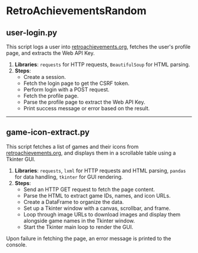# RetroAchievementsRandom

## user-login.py

This script logs a user into [retroachievements.org](https://retroachievements.org/), fetches the user's profile page, and extracts the Web API Key.

1. **Libraries**: `requests` for HTTP requests, `BeautifulSoup` for HTML parsing.
2. **Steps**:
   - Create a session.
   - Fetch the login page to get the CSRF token.
   - Perform login with a POST request.
   - Fetch the profile page.
   - Parse the profile page to extract the Web API Key.
   - Print success message or error based on the result.

---

## game-icon-extract.py

This script fetches a list of games and their icons from [retroachievements.org](https://retroachievements.org/), and displays them in a scrollable table using a Tkinter GUI.

1. **Libraries**: `requests`, `lxml` for HTTP requests and HTML parsing, `pandas` for data handling, `tkinter` for GUI rendering.
2. **Steps**:
   - Send an HTTP GET request to fetch the page content.
   - Parse the HTML to extract game IDs, names, and icon URLs.
   - Create a DataFrame to organize the data.
   - Set up a Tkinter window with a canvas, scrollbar, and frame.
   - Loop through image URLs to download images and display them alongside game names in the Tkinter window.
   - Start the Tkinter main loop to render the GUI.

Upon failure in fetching the page, an error message is printed to the console.
